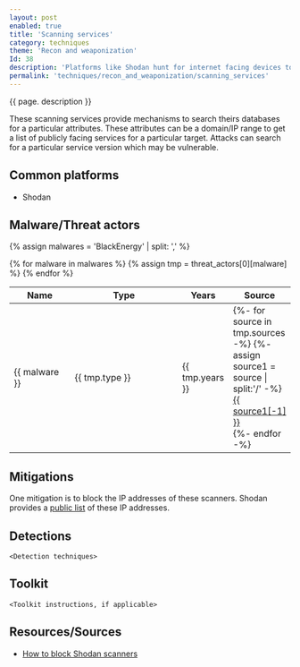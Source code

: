```yaml
---
layout: post
enabled: true
title: 'Scanning services'
category: techniques
theme: 'Recon and weaponization'
Id: 38
description: 'Platforms like Shodan hunt for internet facing devices to perform scanning and enumeration.'
permalink: 'techniques/recon_and_weaponization/scanning_services'
---
```

{{ page. description }}

These scanning services provide mechanisms to search theirs databases for a particular attributes. These attributes can be a domain/IP range to get a list of publicly facing services for a particular target. Attacks can search for a particular service version which may be vulnerable.

## Common platforms

* Shodan

## Malware/Threat actors

<!-- Threat actors table -->
{% assign malwares = 'BlackEnergy' | split: ',' %}

<div class="threat-actor-table">
<table>
    <colgroup>
        <col width="30%" />
        <col width="70%" />
    </colgroup>
    <thead>
        <tr class="header">
            <th>Name</th>
            <th>Type</th>
            <th>Years</th>
            <th>Source</th>
        </tr>
    </thead>
    <tbody>
        {% for malware in malwares %}
        <tr>
        {% assign tmp = threat_actors[0][malware] %}
            <td markdown="span">{{ malware }}</td>
            <td markdown="span">{{ tmp.type }}</td>
            <td markdown="span">{{ tmp.years }}</td>
            <td markdown="span">
                {%- for source in tmp.sources -%}
                    {%- assign source1 = source | split:'/' -%}
                    <a href="{{ source }}">{{ source1[-1] }}</a><br>
                {%- endfor -%}
            </td>
        </tr>
        {% endfor %}
    </tbody>
</table>
</div>

## Mitigations

One mitigation is to block the IP addresses of these scanners. Shodan provides a [public list](https://wiki.ipfire.org/configuration/firewall/blockshodan) of these IP addresses.

## Detections

`<Detection techniques>`

## Toolkit

`<Toolkit instructions, if applicable>`

## Resources/Sources

* [How to block Shodan scanners](https://wiki.ipfire.org/configuration/firewall/blockshodan)
